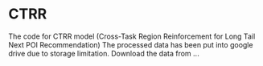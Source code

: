 # CTRR
The code for CTRR model (Cross-Task Region Reinforcement for Long Tail Next POI Recommendation)
The processed data has been put into google drive due to storage limitation.
Download the data from ...
